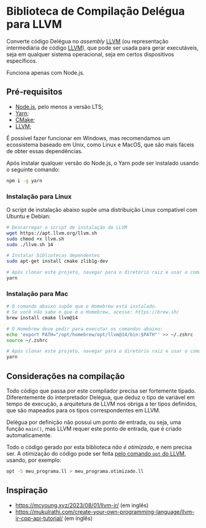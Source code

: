 # Biblioteca de Compilação Delégua para LLVM

Converte código Delégua no _assembly_ [LLVM](https://pt.wikipedia.org/wiki/LLVM) (ou representação intermediária de código [LLVM](https://pt.wikipedia.org/wiki/LLVM)), que pode ser usada para gerar executáveis, seja em qualquer sistema operacional, seja em certos dispositivos específicos. 

Funciona apenas com Node.js.

## Pré-requisitos

- [Node.js](https://nodejs.org/pt), pelo menos a versão LTS;
- [Yarn](https://yarnpkg.com/);
- [CMake](https://cmake.org/);
- [LLVM](https://llvm.org/);

É possível fazer funcionar em Windows, mas recomendamos um ecossistema baseado em Unix, como Linux e MacOS, que são mais fáceis de obter essas dependências.

Após instalar qualquer versão do Node.js, o Yarn pode ser instalado usando o seguinte comando:

```sh
npm i -g yarn
```

### Instalação para Linux

O script de instalação abaixo supõe uma distribuição Linux compatível com Ubuntu e Debian:

```sh
# Descarregar o script de instalação do LLVM
wget https://apt.llvm.org/llvm.sh
sudo chmod +x llvm.sh
sudo ./llvm.sh 14

# Instalar bibliotecas dependentes
sudo apt-get install cmake zlib1g-dev

# Após clonar este projeto, navegar para o diretório raiz e usar o comando
yarn
```

### Instalação para Mac

```sh
# O comando abaixo supõe que o Homebrew está instalado.
# Se você não sabe o que é o Homebrew, acesse: https://brew.sh/
brew install cmake llvm@14

# O Homebrew deve pedir para executar os comandos abaixo:
echo 'export PATH="/opt/homebrew/opt/llvm@14/bin:$PATH"' >> ~/.zshrc
source ~/.zshrc

# Após clonar este projeto, navegar para o diretório raiz e usar o comando
yarn
```

## Considerações na compilação

Todo código que passa por este compilador precisa ser fortemente tipado. Diferentemente do interpretador Delégua, que deduz o tipo de variável em tempo de execução, a arquitetura de LLVM nos obriga a ter tipos definidos, que são mapeados para os tipos correspondentes em LLVM.

Delégua por definição não possui um ponto de entrada, ou seja, uma função `main()`, mas LLVM requer este ponto de entrada, que é criado automaticamente. 

Todo o código gerado por esta biblioteca _não é otimizado_, e nem precisa ser. A otimização do código pode ser feita [pelo comando `opt` do LLVM](https://llvm.org/docs/CommandGuide/opt.html), usando, por exemplo:

```sh
opt -S meu_programa.ll > meu_programa.otimizado.ll
```

## Inspiração

- https://mcyoung.xyz/2023/08/01/llvm-ir/ (em inglês)
- https://mukulrathi.com/create-your-own-programming-language/llvm-ir-cpp-api-tutorial/ (em inglês)